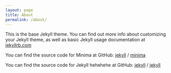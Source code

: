 ```yaml
---
layout: page
title: About
permalink: /about/
---
```


This is the base Jekyll theme. You can find out more info about customizing your Jekyll theme, as well as basic Jekyll usage documentation at [jekyllrb.com](https://jekyllrb.com/)

You can find the source code for Minima at GitHub:
[jekyll][jekyll-organization] /
[minima](https://github.com/jekyll/minima)

You can find the source code for Jekyll hehehehe at GitHub:
[jekyll][jekyll-organization] /
[jekyll](https://github.com/jekyll/jekyll)


[jekyll-organization]: https://github.com/jekyll
